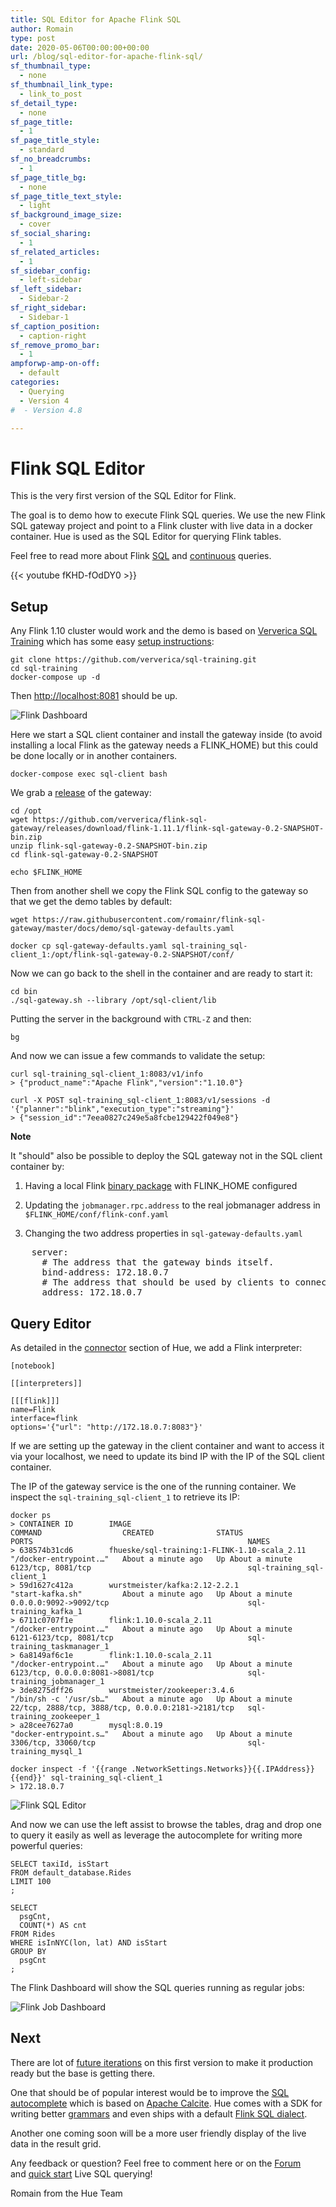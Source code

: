 ```yaml
---
title: SQL Editor for Apache Flink SQL
author: Romain
type: post
date: 2020-05-06T00:00:00+00:00
url: /blog/sql-editor-for-apache-flink-sql/
sf_thumbnail_type:
  - none
sf_thumbnail_link_type:
  - link_to_post
sf_detail_type:
  - none
sf_page_title:
  - 1
sf_page_title_style:
  - standard
sf_no_breadcrumbs:
  - 1
sf_page_title_bg:
  - none
sf_page_title_text_style:
  - light
sf_background_image_size:
  - cover
sf_social_sharing:
  - 1
sf_related_articles:
  - 1
sf_sidebar_config:
  - left-sidebar
sf_left_sidebar:
  - Sidebar-2
sf_right_sidebar:
  - Sidebar-1
sf_caption_position:
  - caption-right
sf_remove_promo_bar:
  - 1
ampforwp-amp-on-off:
  - default
categories:
  - Querying
  - Version 4
#  - Version 4.8

---
```


# Flink SQL Editor

This is the very first version of the SQL Editor for Flink.

The goal is to demo how to execute Flink SQL queries. We use the new Flink SQL gateway project and point to a Flink cluster with live data in a docker container. Hue is used as the SQL Editor for querying Flink tables.

Feel free to read more about Flink [SQL](https://ci.apache.org/projects/flink/flink-docs-master/dev/table/sql/queries.html#queries) and [continuous](https://ci.apache.org/projects/flink/flink-docs-master/dev/table/streaming/dynamic_tables.html#continuous-queries) queries.

{{< youtube fKHD-fOdDY0 >}}

## Setup

Any Flink 1.10 cluster would work and the demo is based on [Ververica SQL Training](https://github.com/ververica/sql-training) which has some easy [setup instructions](https://github.com/ververica/sql-training/wiki/Setting-up-the-Training-Environment):

    git clone https://github.com/ververica/sql-training.git
    cd sql-training
    docker-compose up -d

Then [http://localhost:8081](http://localhost:8081) should be up.

![Flink Dashboard](https://cdn.gethue.com/uploads/2020/05/flink_dashboard.png)

Here we start a SQL client container and install the gateway inside (to avoid installing a local Flink as the gateway needs a FLINK_HOME) but this could be done locally or in another containers.

    docker-compose exec sql-client bash

We grab a [release](https://github.com/ververica/flink-sql-gateway/releases) of the gateway:

    cd /opt
    wget https://github.com/ververica/flink-sql-gateway/releases/download/flink-1.11.1/flink-sql-gateway-0.2-SNAPSHOT-bin.zip
    unzip flink-sql-gateway-0.2-SNAPSHOT-bin.zip
    cd flink-sql-gateway-0.2-SNAPSHOT

    echo $FLINK_HOME

Then from another shell we copy the Flink SQL config to the gateway so that we get the demo tables by default:

    wget https://raw.githubusercontent.com/romainr/flink-sql-gateway/master/docs/demo/sql-gateway-defaults.yaml

    docker cp sql-gateway-defaults.yaml sql-training_sql-client_1:/opt/flink-sql-gateway-0.2-SNAPSHOT/conf/

Now we can go back to the shell in the container and are ready to start it:

    cd bin
    ./sql-gateway.sh --library /opt/sql-client/lib

Putting the server in the background with `CTRL-Z` and then:

    bg

And now we can issue a few commands to validate the setup:

    curl sql-training_sql-client_1:8083/v1/info
    > {"product_name":"Apache Flink","version":"1.10.0"}

    curl -X POST sql-training_sql-client_1:8083/v1/sessions -d '{"planner":"blink","execution_type":"streaming"}'
    > {"session_id":"7eea0827c249e5a8fcbe129422f049e8"}


**Note**

It "should" also be possible to deploy the SQL gateway not in the SQL client container by:

1. Having a local Flink [binary package](https://www.apache.org/dyn/closer.lua/flink/flink-1.10.0/flink-1.10.0-bin-scala_2.11.tgz) with FLINK_HOME configured

2. Updating the `jobmanager.rpc.address` to the real jobmanager address in `$FLINK_HOME/conf/flink-conf.yaml`

3. Changing the two address properties in `sql-gateway-defaults.yaml`

<pre>
    server:
      # The address that the gateway binds itself.
      bind-address: 172.18.0.7
      # The address that should be used by clients to connect to the gateway.
      address: 172.18.0.7
</pre>

## Query Editor

As detailed in the [connector](https://docs.gethue.com/administrator/configuration/connectors/) section of Hue, we add a Flink interpreter:

    [notebook]

    [[interpreters]]

    [[[flink]]]
    name=Flink
    interface=flink
    options='{"url": "http://172.18.0.7:8083"}'

If we are setting up the gateway in the client container and want to access it via your localhost, we need to update its bind IP with the IP of the SQL client container.

The IP of the gateway service is the one of the running container. We inspect the `sql-training_sql-client_1` to retrieve its IP:

    docker ps
    > CONTAINER ID        IMAGE                                                COMMAND                  CREATED              STATUS              PORTS                                                NAMES
    > 638574b31cd6        fhueske/sql-training:1-FLINK-1.10-scala_2.11   "/docker-entrypoint.…"   About a minute ago   Up About a minute   6123/tcp, 8081/tcp                                   sql-training_sql-client_1
    > 59d1627c412a        wurstmeister/kafka:2.12-2.2.1                        "start-kafka.sh"         About a minute ago   Up About a minute   0.0.0.0:9092->9092/tcp                               sql-training_kafka_1
    > 6711c0707f1e        flink:1.10.0-scala_2.11                              "/docker-entrypoint.…"   About a minute ago   Up About a minute   6121-6123/tcp, 8081/tcp                              sql-training_taskmanager_1
    > 6a8149af6c1e        flink:1.10.0-scala_2.11                              "/docker-entrypoint.…"   About a minute ago   Up About a minute   6123/tcp, 0.0.0.0:8081->8081/tcp                     sql-training_jobmanager_1
    > 3de8275dff26        wurstmeister/zookeeper:3.4.6                         "/bin/sh -c '/usr/sb…"   About a minute ago   Up About a minute   22/tcp, 2888/tcp, 3888/tcp, 0.0.0.0:2181->2181/tcp   sql-training_zookeeper_1
    > a28cee7627a0        mysql:8.0.19                                         "docker-entrypoint.s…"   About a minute ago   Up About a minute   3306/tcp, 33060/tcp                                  sql-training_mysql_1

    docker inspect -f '{{range .NetworkSettings.Networks}}{{.IPAddress}}{{end}}' sql-training_sql-client_1
    > 172.18.0.7

![Flink SQL Editor](https://cdn.gethue.com/uploads/2020/05/flink_editor_v1.png)

And now we can use the left assist to browse the tables, drag and drop one to query it easily as well as leverage the autocomplete for writing more powerful queries:

    SELECT taxiId, isStart
    FROM default_database.Rides
    LIMIT 100
    ;

    SELECT
      psgCnt,
      COUNT(*) AS cnt
    FROM Rides
    WHERE isInNYC(lon, lat) AND isStart
    GROUP BY
      psgCnt
    ;

The Flink Dashboard will show the SQL queries running as regular jobs:

![Flink Job Dashboard](https://cdn.gethue.com/uploads/2020/05/flink_dashboard_one_query.png)

## Next

There are lot of [future iterations](https://github.com/cloudera/hue/blob/master/docs/designs/apache_flink.md) on this first version to make it production ready but the base is getting there.

One that should be of popular interest would be to improve the [SQL autocomplete](https://ci.apache.org/projects/flink/flink-docs-master/dev/table/sql/queries.html#supported-syntax) which is based on [Apache Calcite](https://calcite.apache.org/docs/reference.html). Hue comes with a SDK for writing better [grammars](https://docs.gethue.com/developer/parsers/) and even ships with a default [Flink SQL dialect](https://github.com/cloudera/hue/tree/master/desktop/core/src/desktop/js/parse/jison/sql/flink).

Another one coming soon will be a more user friendly display of the live data in the result grid.


Any feedback or question? Feel free to comment here or on the <a href="https://discourse.gethue.com/">Forum</a> and <a href="https://docs.gethue.com/quickstart/">quick start</a> Live SQL querying!


Romain from the Hue Team
